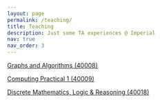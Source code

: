 ```yaml
---
layout: page
permalink: /teaching/
title: Teaching
description: Just some TA experiences @ Imperial
nav: true
nav_order: 3
---
```


[Graphs and Algorithms (40008)](https://www.imperial.ac.uk/computing/current-students/courses/40008/)

[Computing Practical 1 (40009)](https://www.imperial.ac.uk/computing/current-students/courses/40009/)

[Discrete Mathematics, Logic & Reasoning (40018)](https://www.imperial.ac.uk/computing/current-students/courses/40018/)
